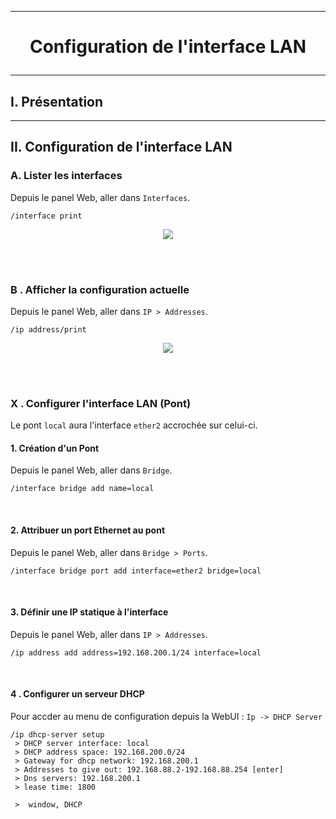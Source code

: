 ------------------------------------------------------------------------------------------------------------------------------------------------------------------------------------------------------------------------------------------
# <p align='center'> Configuration de l'interface LAN </p>

------------------------------------------------------------------------------------------------------------------------------------------------------------------------------------------------------------------------------------------
## I. Présentation


------------------------------------------------------------------------------------------------------------------------------------------------------------------------------------------------------------------------------------------
## II. Configuration de l'interface LAN
### A. Lister les interfaces
Depuis le panel Web, aller dans  `Interfaces`.
```
/interface print
```
<p align='center'> <img src='https://github.com/Drthrax74/Mikrotik/assets/35907/1a858d79-5561-4730-9606-3b052cfc2a88' /> </p>

<br />
<br />

### B . Afficher la configuration actuelle
Depuis le panel Web, aller dans  `IP > Addresses`.
```
/ip address/print
```
<p align='center'> <img src='https://github.com/Drthrax74/Mikrotik/assets/35907/bebc84ea-b977-45ba-b12c-f84682c0b55c' /> </p>
<br />
<br />


### X . Configurer l'interface LAN (Pont)
Le pont `local` aura l'interface `ether2` accrochée sur celui-ci.
#### 1. Création d'un Pont
Depuis le panel Web, aller dans  `Bridge`.
```
/interface bridge add name=local
```
<br />

#### 2. Attribuer un port Ethernet au pont
Depuis le panel Web, aller dans  `Bridge > Ports`.
```
/interface bridge port add interface=ether2 bridge=local
```
<br />

#### 3. Définir une IP statique à l'interface
Depuis le panel Web, aller dans  `IP > Addresses`.
```
/ip address add address=192.168.200.1/24 interface=local
```
<br />

#### 4 . Configurer un serveur DHCP
Pour accder au menu de configuration depuis la WebUI : `Ip -> DHCP Server` 
```
/ip dhcp-server setup
 > DHCP server interface: local
 > DHCP address space: 192.168.200.0/24
 > Gateway for dhcp network: 192.168.200.1
 > Addresses to give out: 192.168.88.2-192.168.88.254 [enter]
 > Dns servers: 192.168.200.1
 > lease time: 1800

 >  window, DHCP
```
<br />

